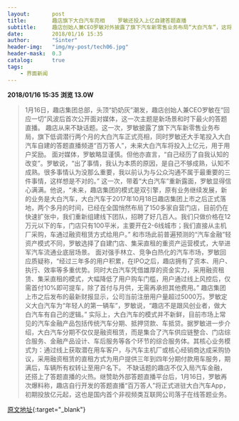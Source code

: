 ```yaml
---
layout:       post
title:        趣店旗下大白汽车亮相    罗敏还投入上亿自建答题直播
subtitle:     趣店创始人兼CEO罗敏对外披露了旗下汽车新零售业务布局“大白汽车”，这将是趣店的下一个消费场景布局。
date:         2018/01/16 15:35
author:       "Sinter"
header-img:   "img/my-post/tech06.jpg"
header-mask:  0.3
catalog:      true
tags:
    - 界面新闻
---
```


**2018/01/16 15:35**  **浏览 13.0W**

> 1月16日，趣店集团总部，头顶“奶奶灰”潮发，趣店创始人兼CEO罗敏在“回应一切”风波后首次公开面对媒体，这一次主题是新场景和时下最火的答题直播。
趣店从来不缺话题。这一次，罗敏披露了旗下汽车新零售业务布局，旗下低调潜行两个月的大白汽车正式亮相，同时罗敏还大手笔投入大白汽车自建的答题直播频道“百万答人”，未来大白汽车将投入上亿元，用于用户奖励。
面对媒体，罗敏略显谨慎。但他亦直言，“自己经历了自我认知的改变”。罗敏说，“出了事情，我认为本质的原因，是自己不够成熟，认知不成熟。很多事情认为没那么重要，我以前认为与公众沟通不属于最重要的三件事情，这样想是不对的。”
这一次，带着“大白汽车”重新露面，罗敏显得信心满满。他说，“未来，趣店集团的模式是双引擎，原有业务继续发展，新的业务是大白汽车，大白汽车于2017年10月18日趣店集团上市之后正式落地，两个多月的时间，已经在全国悄然布局了150多家自营门店，目前仍在快速扩张中，我们重新组建线下团队，招聘了好几百人。我们只做价格在12万元以下的车，门店只有100平米，主要开在2-6线城市；我们直接从主机厂采购，车通过融资租赁方式给用户。”
和市场此前普遍预测的“汽车金融”轻资产模式不同，罗敏选择了自建门店、集采直租的重资产运营模式，大举进军汽车流通业底层场景。
面对强手林立、竞争白热化的汽车市场，罗敏回应质疑称，“经过三年多的用户积累，在IPO之后，趣店拥有了资本、用户、执行、效率等多重优势。同时大白汽车凭借雄厚的资金实力，采用融资租赁、集采直租的模式，大幅降低了用户购车门槛，用户通过线上风控后，仅需首付10%即可提车，除了首付与月供，无需再承担其他费用。”
趣店集团上市之后发布的最新财报显示，公司当前注册用户量超过5000万。罗敏定义大白汽车为“年轻人的第一辆车”，罗敏说，“趣店不是跟风创业者，做大白汽车有自己的逻辑。”
实际上，大白汽车的模式并不新鲜，目前市场上常见的汽车金融产品包括传统汽车分期、抵押贷款、车抵贷。据罗敏进一步介绍，大白汽车分期不仅仅是融资租赁，而是集合了汽车供应链整合、门店综合服务、金融产品设计、车后服务等各个环节的综合服务体。其核心业务模式为：通过线上获取潜在用车客户，与汽车主机厂或核心经销商达成采购协议，采用融资租赁的直租方式为用户提供三年到四年分期付款用车服务，期满后，车辆所有权转让至用户名下。
不缺话题的趣店不仅入局汽车金融，还搭上了答题直播的火热。继赞助外部答题直播平台后，1月16日，罗敏再次爆料称，趣店自行开发的答题直播“百万答人”将正式进驻大白汽车App，初期投放亿元起，这也是国内首个非视频类互联网公司落子在线答题业务。


[原文地址](http://www.jiemian.com/article/1884330.html){:target="_blank"}


